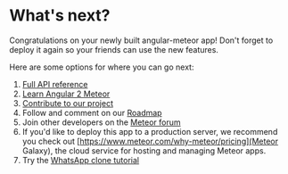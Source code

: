# What's next?

Congratulations on your newly built angular-meteor app! Don't forget to deploy it again so your friends can use the new features.

Here are some options for where you can go next:

1. [Full API reference](/api)
2. [Learn Angular 2 Meteor](/tutorials/socially/angular2/bootstrapping)
3. [Contribute to our project](https://github.com/Urigo/angular-meteor#contributing)
4. Follow and comment on our [Roadmap](https://trello.com/b/Wj9U0ulk/angular-meteor)
5. Join other developers on the [Meteor forum](https://forums.meteor.com/)
6. If you'd like to deploy this app to a production server, we recommend you check out [https://www.meteor.com/why-meteor/pricing](Meteor Galaxy), the cloud service for hosting and managing Meteor apps.
7. Try the [WhatsApp clone tutorial](/tutorials/whatsapp/)
